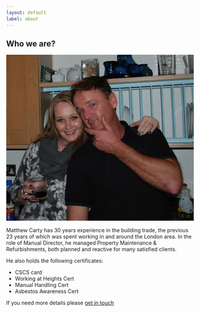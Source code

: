 ```yaml
---
layout: default
label: about
---
```

## Who we are?

<div class='inline-image'><img src='/images/matthew_carty.jpg' title="Matthew Carty" /></div>

Matthew Carty has 30 years experience in the building trade, the previous 23 years of which was spent working in and around the London area. In the role of Manual Director, he managed Property Maintenance & Refurbishments, both planned and reactive for many satisfied clients.

He also holds the following certificates:

- CSCS card
- Working at Heights Cert
- Manual Handling Cert
- Asbestos Awareness Cert

If you need more details please [get in touch](/contact)
